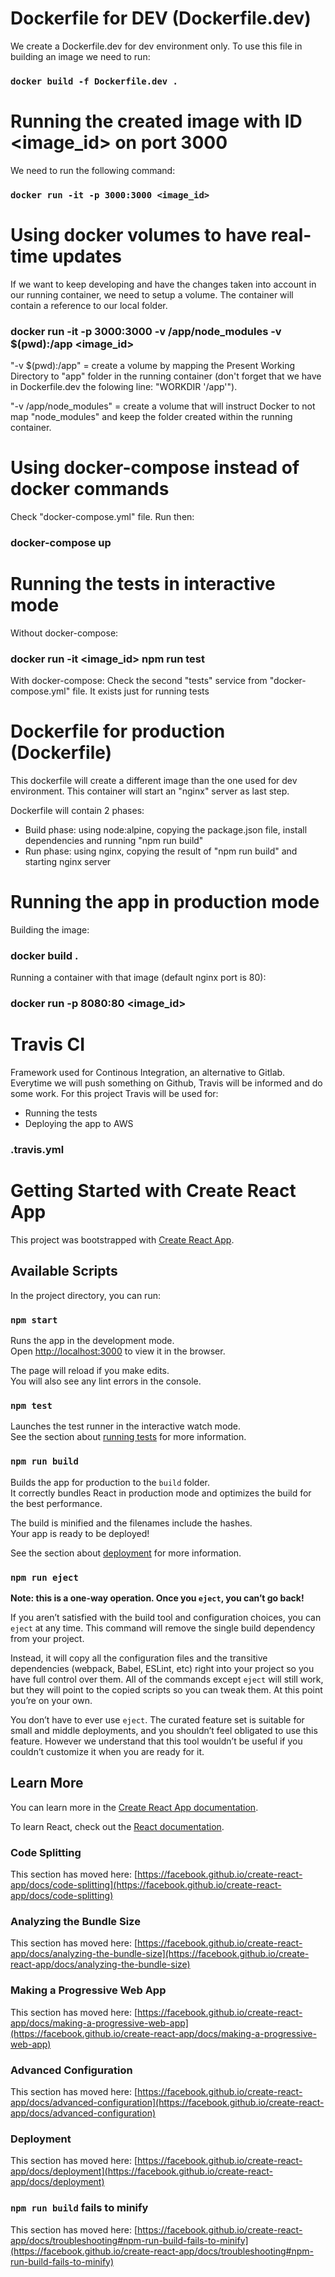 # Dockerfile for DEV (Dockerfile.dev)

We create a Dockerfile.dev for dev environment only. To use this file in building an image we need to run:
### `docker build -f Dockerfile.dev .`

# Running the created image with ID <image_id> on port 3000

We need to run the following command:
### `docker run -it -p 3000:3000 <image_id>`

# Using docker volumes to have real-time updates

If we want to keep developing and have the changes taken into account in our running container, we need to setup a volume. The container will contain a reference to our local folder.

### docker run -it -p 3000:3000 -v /app/node_modules -v $(pwd):/app <image_id>

"-v $(pwd):/app" = create a volume by mapping the Present Working Directory to "app" folder in the running container (don't forget that we have in Dockerfile.dev the folowing line: "WORKDIR '/app'").

"-v /app/node_modules" = create a volume that will instruct Docker to not map "node_modules" and keep the folder created within the running container.

# Using docker-compose instead of docker commands

Check "docker-compose.yml" file. Run then:

### docker-compose up

# Running the tests in interactive mode

Without docker-compose:
### docker run -it <image_id> npm run test

With docker-compose:
Check the second "tests" service from "docker-compose.yml" file. It exists just for running tests

# Dockerfile for production (Dockerfile)

This dockerfile will create a different image than the one used for dev environment. This container will start an "nginx" server as last step.

Dockerfile will contain 2 phases:
* Build phase: using node:alpine, copying the package.json file, install dependencies and running "npm run build"
* Run phase: using nginx, copying the result of "npm run build" and starting nginx server

# Running the app in production mode

Building the image:
### docker build .

Running a container with that image (default nginx port is 80):
### docker run -p 8080:80 <image_id>

# Travis CI
Framework used for Continous Integration, an alternative to Gitlab. Everytime we will push something on Github, Travis will be informed and do some work. For this project Travis will be used for:
* Running the tests
* Deploying the app to AWS

### .travis.yml

# Getting Started with Create React App

This project was bootstrapped with [Create React App](https://github.com/facebook/create-react-app).

## Available Scripts

In the project directory, you can run:

### `npm start`

Runs the app in the development mode.\
Open [http://localhost:3000](http://localhost:3000) to view it in the browser.

The page will reload if you make edits.\
You will also see any lint errors in the console.

### `npm test`

Launches the test runner in the interactive watch mode.\
See the section about [running tests](https://facebook.github.io/create-react-app/docs/running-tests) for more information.

### `npm run build`

Builds the app for production to the `build` folder.\
It correctly bundles React in production mode and optimizes the build for the best performance.

The build is minified and the filenames include the hashes.\
Your app is ready to be deployed!

See the section about [deployment](https://facebook.github.io/create-react-app/docs/deployment) for more information.

### `npm run eject`

**Note: this is a one-way operation. Once you `eject`, you can’t go back!**

If you aren’t satisfied with the build tool and configuration choices, you can `eject` at any time. This command will remove the single build dependency from your project.

Instead, it will copy all the configuration files and the transitive dependencies (webpack, Babel, ESLint, etc) right into your project so you have full control over them. All of the commands except `eject` will still work, but they will point to the copied scripts so you can tweak them. At this point you’re on your own.

You don’t have to ever use `eject`. The curated feature set is suitable for small and middle deployments, and you shouldn’t feel obligated to use this feature. However we understand that this tool wouldn’t be useful if you couldn’t customize it when you are ready for it.

## Learn More

You can learn more in the [Create React App documentation](https://facebook.github.io/create-react-app/docs/getting-started).

To learn React, check out the [React documentation](https://reactjs.org/).

### Code Splitting

This section has moved here: [https://facebook.github.io/create-react-app/docs/code-splitting](https://facebook.github.io/create-react-app/docs/code-splitting)

### Analyzing the Bundle Size

This section has moved here: [https://facebook.github.io/create-react-app/docs/analyzing-the-bundle-size](https://facebook.github.io/create-react-app/docs/analyzing-the-bundle-size)

### Making a Progressive Web App

This section has moved here: [https://facebook.github.io/create-react-app/docs/making-a-progressive-web-app](https://facebook.github.io/create-react-app/docs/making-a-progressive-web-app)

### Advanced Configuration

This section has moved here: [https://facebook.github.io/create-react-app/docs/advanced-configuration](https://facebook.github.io/create-react-app/docs/advanced-configuration)

### Deployment

This section has moved here: [https://facebook.github.io/create-react-app/docs/deployment](https://facebook.github.io/create-react-app/docs/deployment)

### `npm run build` fails to minify

This section has moved here: [https://facebook.github.io/create-react-app/docs/troubleshooting#npm-run-build-fails-to-minify](https://facebook.github.io/create-react-app/docs/troubleshooting#npm-run-build-fails-to-minify)
